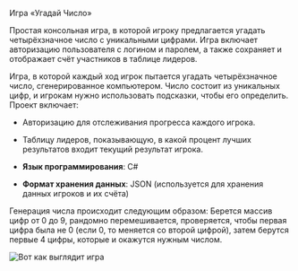 Игра «Угадай Число»

Простая консольная игра, в которой игроку предлагается угадать четырёхзначное число с уникальными цифрами. Игра включает авторизацию пользователя с логином и паролем, а также сохраняет и отображает счёт участников в таблице лидеров.

Игра, в которой каждый ход игрок пытается угадать четырёхзначное число, сгенерированное компьютером. Число состоит из уникальных цифр, и игрокам нужно использовать подсказки, чтобы его определить. Проект включает:

- Авторизацию для отслеживания прогресса каждого игрока.
- Таблицу лидеров, показывающую, в какой процент лучших результатов входит текущий результат игрока.


- **Язык программирования**: C#
- **Формат хранения данных**: JSON (используется для хранения данных игроков и их счёта)

Генерация числа происходит следующим образом:
Берется массив цифр от 0 до 9, рандомно перемешивается, проверяется, чтобы первая цифра была не 0 (если 0, то меняется со второй цифрой), затем берутся первые 4 цифры, которые и окажутся нужным числом.

![Вот как выглядит игра](assets/gameplay.png)
